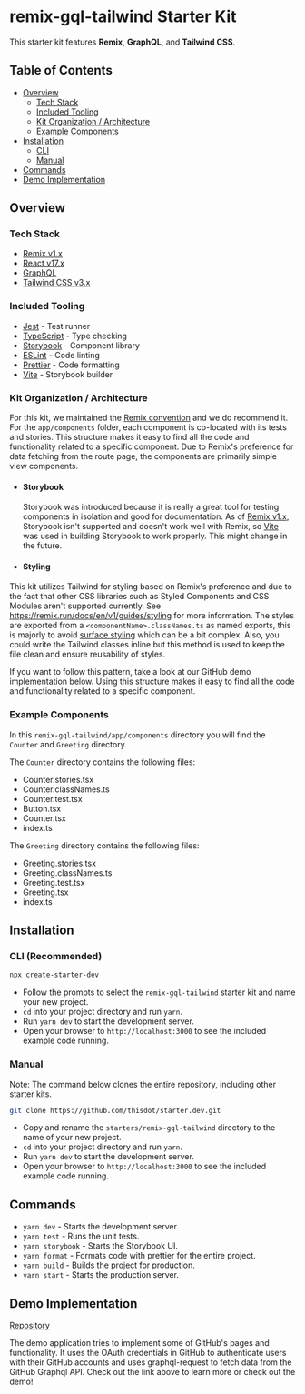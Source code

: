 # remix-gql-tailwind Starter Kit

This starter kit features **Remix**, **GraphQL**, and **Tailwind CSS**.

## Table of Contents

- [Overview](#overview)
  - [Tech Stack](#tech-stack)
  - [Included Tooling](#included-tooling)
  - [Kit Organization / Architecture](#kit-organization-architecture)
  - [Example Components](#example-components)
- [Installation](#installation)
  - [CLI](#cli)
  - [Manual](#manual)
- [Commands](#commands)
- [Demo Implementation](#demo-implementation)

## Overview

### Tech Stack

- [Remix v1.x](https://remix.run/)
- [React v17.x](https://reactjs.org)
- [GraphQL](https://graphql.org/)
- [Tailwind CSS v3.x](https://tailwindcss.com/)

### Included Tooling

- [Jest](https://jestjs.io/) - Test runner
- [TypeScript](https://www.typescriptlang.org/) - Type checking
- [Storybook](https://storybook.js.org/) - Component library
- [ESLint](https://eslint.org/) - Code linting
- [Prettier](https://prettier.io/) - Code formatting
- [Vite](https://vitejs.dev/) - Storybook builder

### Kit Organization / Architecture

For this kit, we maintained the [Remix convention](https://remix.run/docs/en/v1/api/conventions) and we do recommend it. For the `app/components` folder, each component is co-located with its tests and stories. This structure makes it easy to find all the code and functionality related to a specific component. Due to Remix's preference for data fetching from the route page, the components are primarily simple view components.

- #### Storybook

  Storybook was introduced because it is really a great tool for testing components in isolation and good for documentation.
  As of [Remix v1.x](https://remix.run/), Storybook isn't supported and doesn't work well with Remix, so [Vite](https://vitejs.dev/) was used in building Storybook to work properly. This might change in the future.

- #### Styling

This kit utilizes Tailwind for styling based on Remix's preference and due to the fact that other CSS libraries such as Styled Components and CSS Modules aren't supported currently. See https://remix.run/docs/en/v1/guides/styling for more information.
  The styles are exported from a `<componentName>.classNames.ts` as named exports, this is majorly to avoid [surface styling](https://remix.run/docs/en/v1/guides/styling#surfacing-styles) which can be a bit complex. Also, you could write the Tailwind classes inline but this method is used to keep the file clean and ensure reusability of styles.

If you want to follow this pattern, take a look at our GitHub demo implementation below. Using this structure makes it easy to find all the code and functionality related to a specific component.

### Example Components

In this `remix-gql-tailwind/app/components` directory you will find the `Counter` and `Greeting` directory.

The `Counter` directory contains the following files:

- Counter.stories.tsx
- Counter.classNames.ts
- Counter.test.tsx
- Button.tsx
- Counter.tsx
- index.ts

The `Greeting` directory contains the following files:

- Greeting.stories.tsx
- Greeting.classNames.ts
- Greeting.test.tsx
- Greeting.tsx
- index.ts

## Installation

### CLI (Recommended)

```bash
npx create-starter-dev
```

- Follow the prompts to select the `remix-gql-tailwind` starter kit and name your new project.
- `cd` into your project directory and run `yarn`.
- Run `yarn dev` to start the development server.
- Open your browser to `http://localhost:3000` to see the included example code running.

### Manual

Note: The command below clones the entire repository, including other starter kits.

```bash
git clone https://github.com/thisdot/starter.dev.git
```

- Copy and rename the `starters/remix-gql-tailwind` directory to the name of your new project.
- `cd` into your project directory and run `yarn`.
- Run `yarn dev` to start the development server.
- Open your browser to `http://localhost:3000` to see the included example code running.

## Commands

- `yarn dev` - Starts the development server.
- `yarn test` - Runs the unit tests.
- `yarn storybook` - Starts the Storybook UI.
- `yarn format` - Formats code with prettier for the entire project.
- `yarn build` - Builds the project for production.
- `yarn start` - Starts the production server.

## Demo Implementation

[Repository](https://github.com/thisdot/starter.dev-github-showcases/tree/main/remix)

The demo application tries to implement some of GitHub's pages and functionality. It uses the OAuth credentials in GitHub to authenticate users with their GitHub accounts and uses graphql-request to fetch data from the GitHub Graphql API. Check out the link above to learn more or check out the demo!
